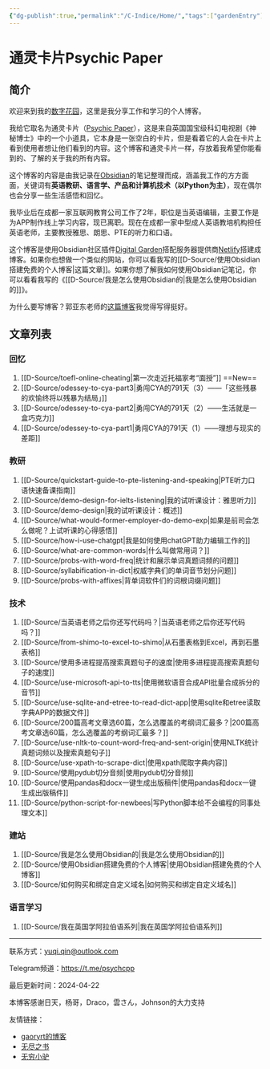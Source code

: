 ```yaml
---
{"dg-publish":true,"permalink":"/C-Indice/Home/","tags":["gardenEntry"],"created":"2023-09-21T09:27:51.000+08:00"}
---
```


# 通灵卡片Psychic Paper

## 简介
欢迎来到我的[数字花园](https://www.zhihu.com/question/400660802)，这里是我分享工作和学习的个人博客。

我给它取名为通灵卡片（[Psychic Paper](https://tardis.fandom.com/wiki/Psychic_paper)），这是来自英国国宝级科幻电视剧《神秘博士》中的一个小道具，它本身是一张空白的卡片，但是看着它的人会在卡片上看到使用者想让他们看到的内容。这个博客和通灵卡片一样，存放着我希望你能看到的、了解的关于我的所有内容。

这个博客的内容是由我记录在[Obsidian](https://obsidian.md)的笔记整理而成，涵盖我工作的方方面面，关键词有**英语教研、语言学、产品和计算机技术（以Python为主）**，现在偶尔也会分享一些生活感悟和回忆。

我毕业后在成都一家互联网教育公司工作了2年，职位是当英语编辑，主要工作是为APP制作线上学习内容，现已离职。现在在成都一家中型成人英语教培机构担任英语老师，主要教授雅思、朗思、PTE的听力和口语。

这个博客是使用Obsidian社区插件[Digital Garden](https://github.com/obsidianMkdocs/obsidian-github-publisher)搭配服务器提供商[Netlify](https://app.netlify.com/teams/yuqiqin-a/overview)搭建成博客。如果你也想做一个类似的网站，你可以看我写的[[D-Source/使用Obsidian搭建免费的个人博客\|这篇文章]]。如果你想了解我如何使用Obsidian记笔记，你可以看看我写的《[[D-Source/我是怎么使用Obsidian的\|我是怎么使用Obsidian的]]》。

为什么要写博客？郭亚东老师的[这篇博客](https://www.dannyguo.com/blog/why-i-blog)我觉得写得挺好。


## 文章列表
### 回忆
1. [[D-Source/toefl-online-cheating\|第一次走近托福家考“面授”]] ==New==
2. [[D-Source/odessey-to-cya-part3\|勇闯CYA的791天（3）——「这些残暴的欢愉终将以残暴为结局」]] 
3. [[D-Source/odessey-to-cya-part2\|勇闯CYA的791天（2）——生活就是一盒巧克力]] 
4. [[D-Source/odessey-to-cya-part1\|勇闯CYA的791天（1）——理想与现实的差距]]

### 教研
1. [[D-Source/quickstart-guide-to-pte-listening-and-speaking\|PTE听力口语快速备课指南]]
2. [[D-Source/demo-design-for-ielts-listening\|我的试听课设计：雅思听力]] 
3. [[D-Source/demo-design\|我的试听课设计：概述]] 
4. [[D-Source/what-would-former-employer-do-demo-exp\|如果是前司会怎么做呢？上试听课的心得感悟]] 
5. [[D-Source/how-i-use-chatgpt\|我是如何使用chatGPT助力编辑工作的]] 
6. [[D-Source/what-are-common-words\|什么叫做常用词？]] 
7. [[D-Source/probs-with-word-freq\|统计和展示单词真题词频的问题]] 
8. [[D-Source/syllabification-in-dict\|权威字典们的单词音节划分问题]]
9. [[D-Source/probs-with-affixes\|背单词软件们的词根词缀问题]]

### 技术
1. [[D-Source/当英语老师之后你还写代码吗？\|当英语老师之后你还写代码吗？]]
2. [[D-Source/from-shimo-to-excel-to-shimo\|从石墨表格到Excel，再到石墨表格]] 
3. [[D-Source/使用多进程提高搜索真题句子的速度\|使用多进程提高搜索真题句子的速度]]
4. [[D-Source/use-microsoft-api-to-tts\|使用微软语音合成API批量合成拆分的音节]] 
5. [[D-Source/use-sqlite-and-etree-to-read-dict-app\|使用sqlite和etree读取字典APP的数据文件]] 
6. [[D-Source/200篇高考文章选60篇，怎么选覆盖的考纲词汇最多？\|200篇高考文章选60篇，怎么选覆盖的考纲词汇最多？]]  
7. [[D-Source/use-nltk-to-count-word-freq-and-sent-origin\|使用NLTK统计真题词频以及搜索真题句子]]
8. [[D-Source/use-xpath-to-scrape-dict\|使用xpath爬取字典内容]]
9. [[D-Source/使用pydub切分音频\|使用pydub切分音频]]
10. [[D-Source/使用pandas和docx一键生成出版稿件\|使用pandas和docx一键生成出版稿件]]
11. [[D-Source/python-script-for-newbees\|写Python脚本给不会编程的同事处理文本]]

###  建站
1. [[D-Source/我是怎么使用Obsidian的\|我是怎么使用Obsidian的]] 
2.  [[D-Source/使用Obsidian搭建免费的个人博客\|使用Obsidian搭建免费的个人博客]]
3. [[D-Source/如何购买和绑定自定义域名\|如何购买和绑定自定义域名]]

### 语言学习
1. [[D-Source/我在英国学阿拉伯语系列\|我在英国学阿拉伯语系列]]


---
联系方式：yuqi.qin@outlook.com

Telegram频道：https://t.me/psychcpp

最后更新时间：2024-04-22

本博客感谢日天，杨哥，Draco，雲さん，Johnson的大力支持

友情链接：
- [gaoryrt的博客](https://gaoryrt.com/)
- [无尽之书](https://www.irethemelon.me)
- [无穷小驴](https://irethemelon.cc/)